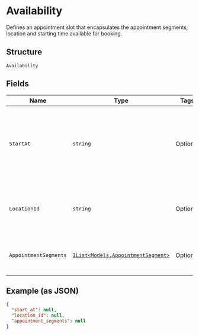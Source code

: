 
# Availability

Defines an appointment slot that encapsulates the appointment segments, location and starting time available for booking.

## Structure

`Availability`

## Fields

| Name | Type | Tags | Description |
|  --- | --- | --- | --- |
| `StartAt` | `string` | Optional | The RFC 3339 timestamp specifying the beginning time of the slot available for booking. |
| `LocationId` | `string` | Optional | The ID of the location available for booking.<br>**Constraints**: *Maximum Length*: `32` |
| `AppointmentSegments` | [`IList<Models.AppointmentSegment>`](../../doc/models/appointment-segment.md) | Optional | The list of appointment segments available for booking |

## Example (as JSON)

```json
{
  "start_at": null,
  "location_id": null,
  "appointment_segments": null
}
```

